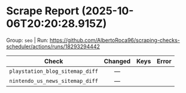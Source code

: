 # Scrape Report (2025-10-06T20:20:28.915Z)

Group: `seo`  |  Run: https://github.com/AlbertoRoca96/scraping-checks-scheduler/actions/runs/18293294442

| Check | Changed | Keys | Error |
|---|:---:|:--|:--|
| `playstation_blog_sitemap_diff` | — |  |  |
| `nintendo_us_news_sitemap_diff` | — |  |  |
